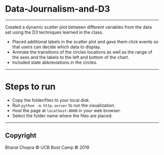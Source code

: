 # Data-Journalism-and-D3
---
Created a dynamic scatter plot between different variables from the data set using the D3 techniques learned in the class.

- Placed additional labels in the scatter plot and gave them click events so that users can decide which data to display. 
- Animate the transitions of the circles locations as well as the range of the axes and the labels to the left and bottom of the chart. 
- Included state abbreviations in the circles.
---

# Steps to run
- Copy the folder/files to your local disk.
- Run `python -m http.server` to run the visualization. 
- Host the page at `localhost:8000` in your web browser.
- Select the folder name where the files are placed.

---
## Copyright

Bharat Chopra © UCB Boot Camp © 2019

